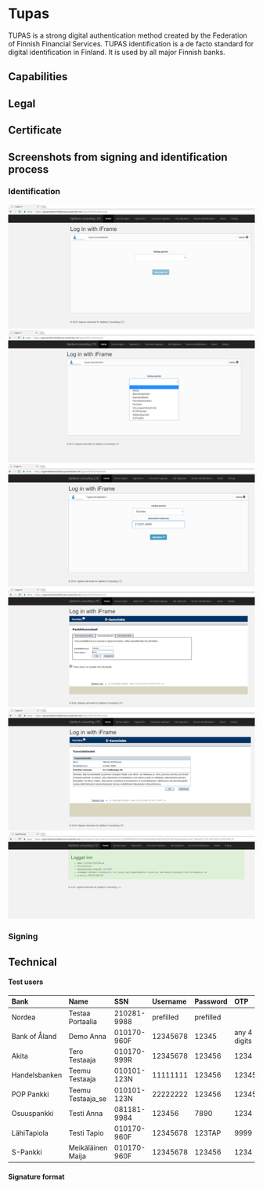 # Tupas

TUPAS is a strong digital authentication method created by the Federation of Finnish Financial Services. TUPAS identification is a de facto standard for digital identification in Finland. It is used by all major Finnish banks.

### 

## Capabilities

## Legal

## Certificate

## Screenshots from signing and identification process

### Identification

![](/assets/tupas-auth-1.png)![](/assets/tupas-auth-2.png)![](/assets/tupas-auth-3.png)![](/assets/tupas-auth-4.png)![](/assets/tupas-auth-5.png)![](/assets/tupas-auth-success.png)

### Signing

## Technical

#### Test users

| Bank | Name | SSN | Username | Password | OTP |
| :--- | :--- | :--- | :--- | :--- | :--- |
| Nordea | Testaa Portaalia | 210281-9988 | prefilled | prefilled |  |
| Bank of Åland | Demo Anna | 010170-960F | 12345678 | 12345 | any 4 digits |
| Akita | Tero Testaaja | 010170-999R | 12345678 | 123456 | 1234 |
| Handelsbanken | Teemu Testaaja | 010101-123N | 11111111 | 123456 | 123456 |
| POP Pankki | Teemu Testaaja\_se | 010101-123N | 22222222 | 123456 | 123456 |
| Osuuspankki | Testi Anna | 081181-9984 | 123456 | 7890 | 1234 |
| LähiTapiola | Testi Tapio | 010170-960F | 12345678 | 123TAP | 9999 |
| S-Pankki | Meikäläinen Maija | 010170-960F | 12345678 | 123456 | 1234 |

#### Signature format



